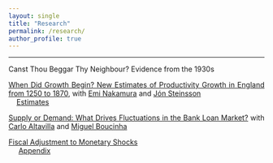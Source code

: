 ```yaml
---
layout: single
title: "Research"
permalink: /research/
author_profile: true
---
```

---
  
<p style='text-align: justify;'>

Canst Thou Beggar Thy Neighbour? Evidence from the 1930s

<a href='https://paul-bouscasse.github.io/files/bouscasse_jmp.pdf'></a></p>

<p style='text-align: justify;'><a href='https://paul-bouscasse.github.io/files/bns_malthus.pdf'>When Did Growth Begin? New Estimates of Productivity Growth in England from 1250 to 1870</a>, with <a href='https://eml.berkeley.edu/~enakamura'>Emi Nakamura</a> and <a href='https://eml.berkeley.edu/~jsteinsson'>Jón Steinsson</a><br>
&nbsp;&nbsp;&nbsp;&nbsp;<a href='https://paul-bouscasse.github.io/files/malthus_estimates.xlsx'>Estimates</a></p>

<p style='text-align: justify;'><a href='https://paul-bouscasse.github.io/files/abb_supply_demand.pdf'>Supply or Demand: What Drives Fluctuations in the Bank Loan Market?</a> with <a href='https://sites.google.com/view/carlo-altavilla/home'>Carlo Altavilla</a> and <a href='https://www.ecb.europa.eu/pub/research/authors/profiles/miguel-boucinha.en.html'>Miguel Boucinha</a></p>

<p style='text-align: justify;'><a href='https://paul-bouscasse.github.io/files/bouscasse_fiscal.pdf'>Fiscal Adjustment to Monetary Shocks</a><br>
&nbsp;&nbsp;&nbsp;&nbsp; <a href='https://paul-bouscasse.github.io/files/bouscasse_fiscal_appendix.pdf'>Appendix</a></p>
